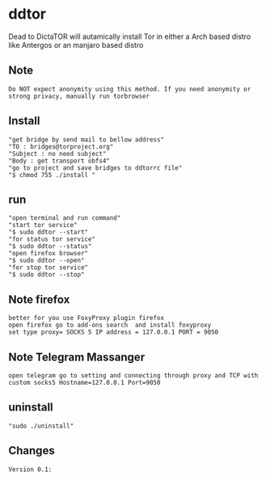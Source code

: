# ddtor
Dead to DictaTOR will autamically install Tor in either a Arch based distro like Antergos or an manjaro based distro
## Note
    Do NOT expect anonymity using this method. If you need anonymity or strong privacy, manually run torbrowser
## Install
    "get bridge by send mail to bellow address"
    "TO : bridges@torproject.org"
    "Subject : no need subject"
    "Body : get transport obfs4"
    "go to project and save bridges to ddtorrc file"
    "$ chmod 755 ./install "
## run
    "open terminal and run command"
    "start tor service"
    "$ sudo ddtor --start"
    "for status tor service"
    "$ sudo ddtor --status"
    "open firefox browser"
    "$ sudo ddtor --open"
    "for stop tor service"
    "$ sudo ddtor --stop"
## Note firefox
    better for you use FoxyProxy plugin firefox
    open firefox go to add-ons search  and install foxyproxy 
    set type proxy= SOCKS 5 IP address = 127.0.0.1 PORT = 9050
## Note Telegram Massanger
    open telegram go to setting and connecting through proxy and TCP with custom socks5 Hostname=127.0.0.1 Port=9050 
## uninstall
    "sudo ./uninstall"
## Changes
    Version 0.1:

